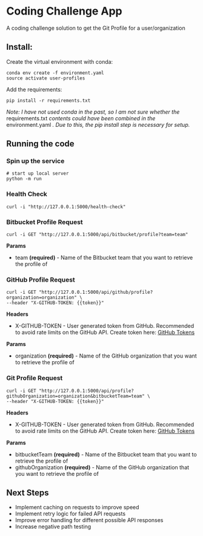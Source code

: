 # Coding Challenge App

A coding challenge solution to get the Git Profile for a user/organization

## Install:

Create the virtual environment with conda:
```
conda env create -f environment.yaml
source activate user-profiles
```

Add the requirements:
```
pip install -r requirements.txt
```

*Note: I have not used conda in the past, so I am not sure whether the* requirements.txt *contents could have been combined in the* environment.yaml *. Due to this, the pip install step is necessary for setup.*

## Running the code

### Spin up the service

```
# start up local server
python -m run
```


### Health Check

```
curl -i "http://127.0.0.1:5000/health-check"
```


### Bitbucket Profile Request

```
curl -i GET "http://127.0.0.1:5000/api/bitbucket/profile?team=team"
```

**Params**
- team **(required)** - Name of the Bitbucket team that you want to retrieve the profile of


### GitHub Profile Request

```
curl -i GET "http://127.0.0.1:5000/api/github/profile?organization=organization" \
--header "X-GITHUB-TOKEN: {{token}}"
```

**Headers**
- X-GITHUB-TOKEN - User generated token from GitHub. Recommended to avoid rate limits on the GitHub API. Create token here: [GitHub Tokens](https://github.com/settings/tokens)

**Params**
- organization **(required)** - Name of the GitHub organization that you want to retrieve the profile of


### Git Profile Request

```
curl -i GET "http://127.0.0.1:5000/api/profile?githubOrganization=organization&bitbucketTeam=team" \
--header "X-GITHUB-TOKEN: {{token}}"
```

**Headers**
- X-GITHUB-TOKEN - User generated token from GitHub. Recommended to avoid rate limits on the GitHub API. Create token here: [GitHub Tokens](https://github.com/settings/tokens)

**Params**
- bitbucketTeam **(required)** - Name of the Bitbucket team that you want to retrieve the profile of
- githubOrganization **(required)** - Name of the GitHub organization that you want to retrieve the profile of


## Next Steps

- Implement caching on requests to improve speed
- Implement retry logic for failed API requests
- Improve error handling for different possible API responses
- Increase negative path testing
